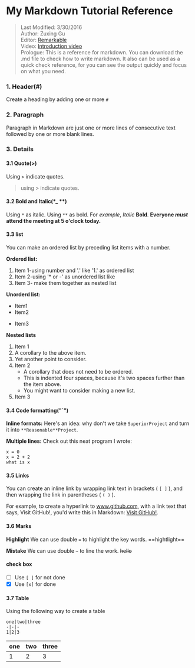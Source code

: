 # My Markdown Tutorial Reference
> Last Modified: 3/30/2016  
> Author: Zuxing Gu  
> Editor: [Remarkable](https://remarkableapp.github.io/)  
> Video: [Introduction video](https://www.youtube.com/watch?v=UpjAIcXti9s)  
> Prologue: This is  a reference for markdown. You can download the .md file to check how to write markdown. It also can be used as a quick check reference, for you can see the output quickly and focus on what you need.

### 1. Header(#)
Create a heading by adding one or more `#`

### 2. Paragraph
Paragraph in Markdown are just one or more lines of consecutive text followed by one or more blank lines.

### 3. Details
#### 3.1 Quote(>)
Using `>` indicate quotes.
> using > indicate quotes.

#### 3.2 Bold and Italic(*_ **)
Using `*` as italic. 
Using `**` as bold. For _example_,
*Italic* **Bold**. 
**Everyone _must_ attend the meeting at 5 o'clock today.**

#### 3.3 list
You can make an ordered list by preceding list items with a number.

**Ordered list:**

1. Item 1-using number and '.' like '1.' as ordered list
2. Item 2-using '* or -' as unordered list like
3. Item 3- make them together as nested list

**Unorderd list:**

- Item1
- Item2
* Item3

**Nested lists**

1. Item 1
  1. A corollary to the above item.
  2. Yet another point to consider.
2. Item 2
    * A corollary that does not need to be ordered.
    * This is indented four spaces, because it's two spaces further than the item above.
    * You might want to consider making a new list.
3. Item 3

#### 3.4 Code formatting("`")
**Inline formats:**
Here's an idea: why don't we take `SuperiorProject` and turn it into `**Reasonable**Project`.

**Multiple lines:**
Check out this neat program I wrote:
```
x = 0
x = 2 + 2
what is x
```

#### 3.5 Links
You can create an inline link by wrapping link text in brackets ( `[ ]` ), and then wrapping the link in parentheses ( `( )` ).

For example, to create a hyperlink to www.github.com, with a link text that says, Visit GitHub!, you'd write this in Markdown: [Visit GitHub!](https://www.github.com).

#### 3.6 Marks
**Highlight**
We can use double `=`  to highlight the key words.
==hightlight==

**Mistake**
We can use double `~` to line the work.
~~hello~~

#### check box
* [ ] Use `[ ]` for not done
* [x] Use `[x]` for done 

#### 3.7 Table
Using the following way to create a table
```
one|two|three
-|-|-
1|2|3
```
one|two|three
-|-|-
1|2|3

